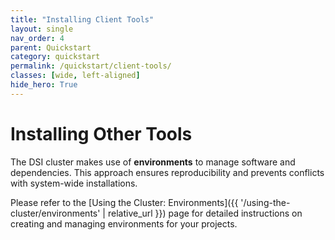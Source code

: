 ```yaml
---
title: "Installing Client Tools"
layout: single
nav_order: 4
parent: Quickstart
category: quickstart
permalink: /quickstart/client-tools/
classes: [wide, left-aligned]
hide_hero: True
---
```


# Installing Other Tools


The DSI cluster makes use of **environments** to manage software and dependencies. This approach ensures reproducibility and prevents conflicts with system-wide installations.  

Please refer to the [Using the Cluster: Environments]({{ '/using-the-cluster/environments' | relative_url }}) page for detailed instructions on creating and managing environments for your projects.